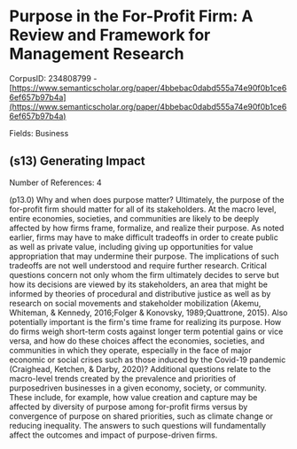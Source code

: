 # Purpose in the For-Profit Firm: A Review and Framework for Management Research

CorpusID: 234808799 - [https://www.semanticscholar.org/paper/4bbebac0dabd555a74e90f0b1ce66ef657b97b4a](https://www.semanticscholar.org/paper/4bbebac0dabd555a74e90f0b1ce66ef657b97b4a)

Fields: Business

## (s13) Generating Impact
Number of References: 4

(p13.0) Why and when does purpose matter? Ultimately, the purpose of the for-profit firm should matter for all of its stakeholders. At the macro level, entire economies, societies, and communities are likely to be deeply affected by how firms frame, formalize, and realize their purpose. As noted earlier, firms may have to make difficult tradeoffs in order to create public as well as private value, including giving up opportunities for value appropriation that may undermine their purpose. The implications of such tradeoffs are not well understood and require further research. Critical questions concern not only whom the firm ultimately decides to serve but how its decisions are viewed by its stakeholders, an area that might be informed by theories of procedural and distributive justice as well as by research on social movements and stakeholder mobilization (Akemu, Whiteman, & Kennedy, 2016;Folger & Konovsky, 1989;Quattrone, 2015). Also potentially important is the firm's time frame for realizing its purpose. How do firms weigh short-term costs against longer term potential gains or vice versa, and how do these choices affect the economies, societies, and communities in which they operate, especially in the face of major economic or social crises such as those induced by the Covid-19 pandemic (Craighead, Ketchen, & Darby, 2020)? Additional questions relate to the macro-level trends created by the prevalence and priorities of purposedriven businesses in a given economy, society, or community. These include, for example, how value creation and capture may be affected by diversity of purpose among for-profit firms versus by convergence of purpose on shared priorities, such as climate change or reducing inequality. The answers to such questions will fundamentally affect the outcomes and impact of purpose-driven firms.
